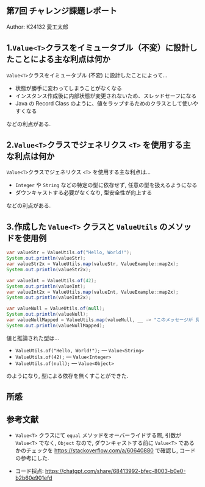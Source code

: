 第7回 チャレンジ課題レポート
----

Author: K24132 愛工太郎

## 1.`Value<T>`クラスをイミュータブル（不変）に設計したことによる主な利点は何か

`Value<T>`クラスをイミュータブル (不変) に設計したことによって...

- 状態が勝手に変わってしまうことがなくなる
- インスタンス作成後に内部状態が変更されないため、スレッドセーフになる
- Java の Record Class のように、値をラップするためのクラスとして使いやすくなる

などの利点がある.

## 2.`Value<T>`クラスでジェネリクス `<T>` を使用する主な利点は何か

`Value<T>`クラスでジェネリクス `<T>` を使用する主な利点は...

- `Integer` や `String` などの特定の型に依存せず, 任意の型を扱えるようになる
- ダウンキャストする必要がなくなり, 型安全性が向上する

などの利点がある.

## 3.作成した `Value<T>` クラスと `ValueUtils` のメソッドを使用例

```java
var valueStr = ValueUtils.of("Hello, World!");
System.out.println(valueStr);
var valueStr2x = ValueUtils.map(valueStr, ValueExample::map2x);
System.out.println(valueStr2x);

var valueInt = ValueUtils.of(42);
System.out.println(valueInt);
var valueInt2x = ValueUtils.map(valueInt, ValueExample::map2x);
System.out.println(valueInt2x);

var valueNull = ValueUtils.of(null);
System.out.println(valueNull);
var valueNullMapped = ValueUtils.map(valueNull, __ -> "このメッセージが 見れるのは おかしいよ");
System.out.println(valueNullMapped);
```

値と推論された型は...

- `ValueUtils.of("Hello, World!");` — `Value<String>`
- `ValueUtils.of(42);` — `Value<Integer>`
- `ValueUtils.of(null);` — `Value<Object>`

のようになり, 型による依存を無くすことができた.

## 所感

## 参考文献

- `Value<T>` クラスにて `equal` メソッドをオーバーライドする際, 引数が `Value<T>` でなく,  `Object` なので, ダウンキャストする前に `Value<T>` であるかのチェックを <https://stackoverflow.com/a/60640880> で確認し, コードの参考にした.

- コード採点: <https://chatgpt.com/share/68413992-bfec-8003-b0e0-b2b60e901efd>
